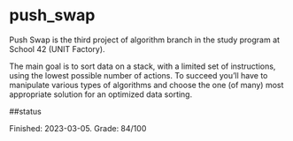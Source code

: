 # push_swap
Push Swap is the third project of algorithm branch in the study program at School 42 (UNIT Factory).

The main goal is to sort data on a stack, with a limited set of instructions, using the lowest possible number of actions. To succeed you’ll have to manipulate various types of algorithms and choose the one (of many) most appropriate solution for an optimized data sorting.

##status

Finished: 2023-03-05. Grade: 84/100
